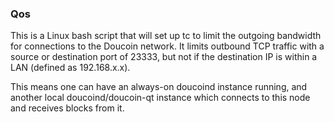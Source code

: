 ### Qos ###

This is a Linux bash script that will set up tc to limit the outgoing bandwidth for connections to the Doucoin network. It limits outbound TCP traffic with a source or destination port of 23333, but not if the destination IP is within a LAN (defined as 192.168.x.x).

This means one can have an always-on doucoind instance running, and another local doucoind/doucoin-qt instance which connects to this node and receives blocks from it.
